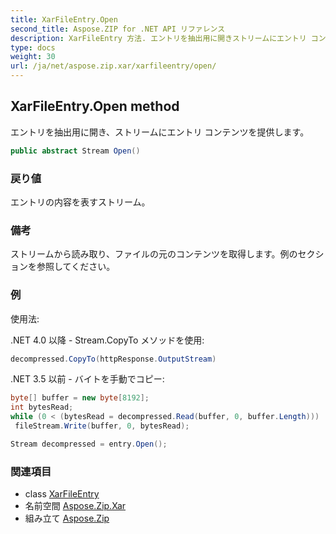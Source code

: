 ```yaml
---
title: XarFileEntry.Open
second_title: Aspose.ZIP for .NET API リファレンス
description: XarFileEntry 方法. エントリを抽出用に開きストリームにエントリ コンテンツを提供します
type: docs
weight: 30
url: /ja/net/aspose.zip.xar/xarfileentry/open/
---
```

## XarFileEntry.Open method

エントリを抽出用に開き、ストリームにエントリ コンテンツを提供します。

```csharp
public abstract Stream Open()
```

### 戻り値

エントリの内容を表すストリーム。

### 備考

ストリームから読み取り、ファイルの元のコンテンツを取得します。例のセクションを参照してください。

### 例

使用法:

.NET 4.0 以降 - Stream.CopyTo メソッドを使用:

```csharp
decompressed.CopyTo(httpResponse.OutputStream)
```

.NET 3.5 以前 - バイトを手動でコピー:

```csharp
byte[] buffer = new byte[8192];
int bytesRead;
while (0 < (bytesRead = decompressed.Read(buffer, 0, buffer.Length)))
 fileStream.Write(buffer, 0, bytesRead);
```

```csharp
Stream decompressed = entry.Open();
```

### 関連項目

* class [XarFileEntry](../)
* 名前空間 [Aspose.Zip.Xar](../../xarfileentry/)
* 組み立て [Aspose.Zip](../../../)


